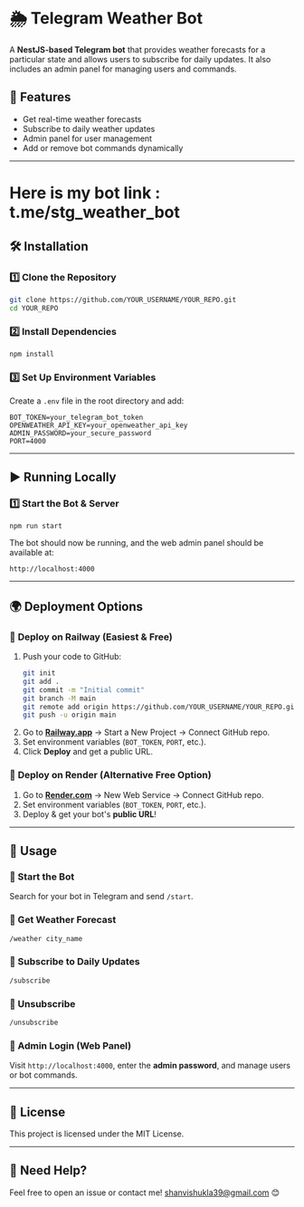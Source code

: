 # 🌦 Telegram Weather Bot

A **NestJS-based Telegram bot** that provides weather forecasts for a particular state and allows users to subscribe for daily updates. It also includes an admin panel for managing users and commands.

## 🚀 Features
- Get real-time weather forecasts
- Subscribe to daily weather updates
- Admin panel for user management
- Add or remove bot commands dynamically

---
# Here is my bot link : t.me/stg_weather_bot

## 🛠 Installation
### 1️⃣ Clone the Repository
```bash
git clone https://github.com/YOUR_USERNAME/YOUR_REPO.git
cd YOUR_REPO
```

### 2️⃣ Install Dependencies
```bash
npm install
```

### 3️⃣ Set Up Environment Variables
Create a `.env` file in the root directory and add:
```env
BOT_TOKEN=your_telegram_bot_token
OPENWEATHER_API_KEY=your_openweather_api_key
ADMIN_PASSWORD=your_secure_password
PORT=4000
```

---

## ▶ Running Locally

### 1️⃣ Start the Bot & Server
```bash
npm run start
```
The bot should now be running, and the web admin panel should be available at:
```
http://localhost:4000
```

---

## 🌍 Deployment Options

### 🚀 **Deploy on Railway (Easiest & Free)**
1. Push your code to GitHub:
   ```bash
   git init
   git add .
   git commit -m "Initial commit"
   git branch -M main
   git remote add origin https://github.com/YOUR_USERNAME/YOUR_REPO.git
   git push -u origin main
   ```
2. Go to **[Railway.app](https://railway.app/)** → Start a New Project → Connect GitHub repo.
3. Set environment variables (`BOT_TOKEN`, `PORT`, etc.).
4. Click **Deploy** and get a public URL.

### 🚀 **Deploy on Render (Alternative Free Option)**
1. Go to **[Render.com](https://render.com/)** → New Web Service → Connect GitHub repo.
2. Set environment variables (`BOT_TOKEN`, `PORT`, etc.).
3. Deploy & get your bot's **public URL**!


---

## 📌 Usage
### 🔹 Start the Bot
Search for your bot in Telegram and send `/start`.

### 🔹 Get Weather Forecast
```bash
/weather city_name
```

### 🔹 Subscribe to Daily Updates
```bash
/subscribe
```

### 🔹 Unsubscribe
```bash
/unsubscribe
```

### 🔹 Admin Login (Web Panel)
Visit `http://localhost:4000`, enter the **admin password**, and manage users or bot commands.

---

## 📜 License
This project is licensed under the MIT License.

---

## 🚀 Need Help?
Feel free to open an issue or contact me! shanvishukla39@gmail.com 😊

